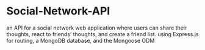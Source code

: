 # Social-Network-API
an API for a social network web application where users can share their thoughts, react to friends’ thoughts, and create a friend list. using Express.js for routing, a MongoDB database, and the Mongoose ODM
